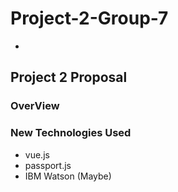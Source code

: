 # Project-2-Group-7
* 
## Project 2 Proposal
### OverView

### New Technologies Used
* vue.js
* passport.js
* IBM Watson (Maybe)